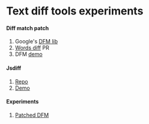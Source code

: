 # Text diff tools experiments

#### Diff match patch
1. Google's [DFM lib](https://github.com/google/diff-match-patch)
2. [Words diff](https://github.com/google/diff-match-patch/pull/55/files) PR
3. DFM [demo](https://neil.fraser.name/software/diff_match_patch/demos/diff.html)

#### Jsdiff
1. [Repo](https://github.com/kpdecker/jsdiff)
2. [Demo](http://incaseofstairs.com/jsdiff/)

#### Experiments
1. [Patched DFM](https://ivliag.github.io/difftool/)
